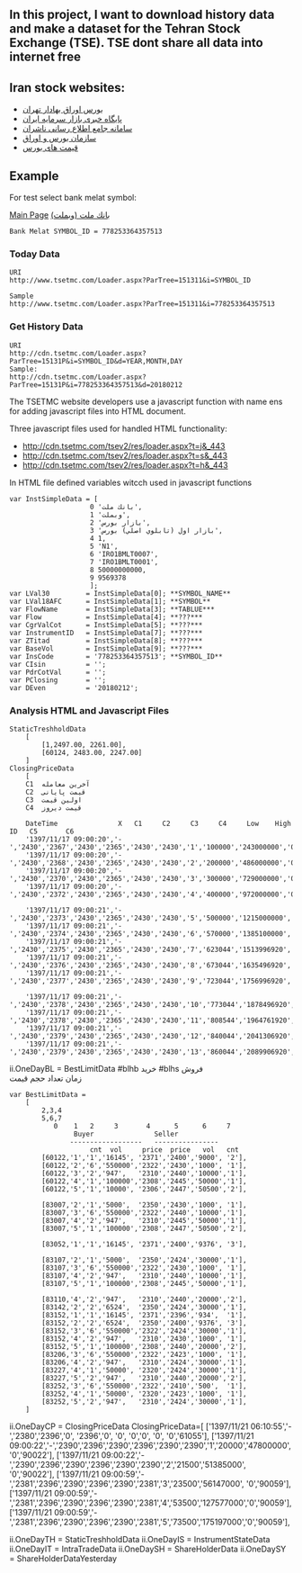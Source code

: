 ﻿## In this project, I want to download history data and make a dataset for the Tehran Stock Exchange (TSE). TSE dont share all data into internet free

## Iran stock websites:
- [بورس اوراق بهادار تهران](http://tse.ir/)
- [پایگاه خبری بازار سرمایه ایران](http://www.sena.ir/)
- [سامانه جامع اطلاع رسانی ناشران](https://www.codal.ir/)
- [سازمان بورس و اوراق](https://www.seo.ir/)
- [قیمت های بورس](http://www.tsetmc.com)

## Example
For test select bank melat symbol:

[Main Page](http://www.tsetmc.com/Loader.aspx?ParTree=15)
[بانك ملت (وبملت)](http://www.tsetmc.com/Loader.aspx?ParTree=151311&i=778253364357513#)

	Bank Melat SYMBOL_ID = 778253364357513

### Today Data
	URI
	http://www.tsetmc.com/Loader.aspx?ParTree=151311&i=SYMBOL_ID

	Sample
	http://www.tsetmc.com/Loader.aspx?ParTree=151311&i=778253364357513

### Get History Data
	URI
	http://cdn.tsetmc.com/Loader.aspx?ParTree=15131P&i=SYMBOL_ID&d=YEAR,MONTH,DAY
	Sample:
	http://cdn.tsetmc.com/Loader.aspx?ParTree=15131P&i=778253364357513&d=20180212

The TSETMC website developers use a javascript function with name ens for adding javascript files into HTML document.

Three javascript files used for handled HTML functionality:
- http://cdn.tsetmc.com/tsev2/res/loader.aspx?t=j&_443
- http://cdn.tsetmc.com/tsev2/res/loader.aspx?t=s&_443
- http://cdn.tsetmc.com/tsev2/res/loader.aspx?t=h&_443

In HTML file defined variables witcch used in javascript functions

	var InstSimpleData = [
						0 'بانك ملت',
						1 'وبملت',
						2 'بازار بورس',
						3 'بازار اول (تابلوي اصلي) بورس',
						4 1,
						5 'N1',
						6 'IRO1BMLT0007',
						7 'IRO1BMLT0001',
						8 50000000000,
						9 9569378
						];
	var LVal30         = InstSimpleData[0]; **SYMBOL_NAME**
	var LVal18AFC      = InstSimpleData[1]; **SYMBOL**
	var FlowName       = InstSimpleData[3]; **TABLUE***
	var Flow           = InstSimpleData[4]; **???***
	var CgrValCot      = InstSimpleData[5]; **???***
	var InstrumentID   = InstSimpleData[7]; **???***
	var ZTitad         = InstSimpleData[8]; **???***
	var BaseVol        = InstSimpleData[9]; **???***
	var InsCode        = '778253364357513'; **SYMBOL_ID**
	var CIsin          = '';
	var PdrCotVal      = '';
	var PClosing       = ''; 
	var DEven          = '20180212';


### Analysis HTML and Javascript Files
	StaticTreshholdData
		[
			[1,2497.00, 2261.00],
			[60124, 2483.00, 2247.00]
		]
	ClosingPriceData
		[
		C1	آخرین معامله
		C2	قیمت پایانی
		C3	اولین قیمت
		C4	قیمت دیروز

		DateTime               X   C1     C2     C3     C4     Low    High  ID   C5       C6
		'1397/11/17 09:00:20','-','2430','2367','2430','2365','2430','2430','1','100000','243000000','0','90020'
		'1397/11/17 09:00:20','-','2430','2368','2430','2365','2430','2430','2','200000','486000000','0','90020'
		'1397/11/17 09:00:20','-','2430','2370','2430','2365','2430','2430','3','300000','729000000','0','90020'
		'1397/11/17 09:00:20','-','2430','2372','2430','2365','2430','2430','4','400000','972000000','0','90020'

		'1397/11/17 09:00:21','-','2430','2373','2430','2365','2430','2430','5','500000','1215000000','0','90021'
		'1397/11/17 09:00:21','-','2430','2374','2430','2365','2430','2430','6','570000','1385100000','0','90021'
		'1397/11/17 09:00:21','-','2430','2375','2430','2365','2430','2430','7','623044','1513996920','0','90021'
		'1397/11/17 09:00:21','-','2430','2376','2430','2365','2430','2430','8','673044','1635496920','0','90021'
		'1397/11/17 09:00:21','-','2430','2377','2430','2365','2430','2430','9','723044','1756996920','0','90021'

		'1397/11/17 09:00:21','-','2430','2378','2430','2365','2430','2430','10','773044','1878496920','0','90021'
		'1397/11/17 09:00:21','-','2430','2378','2430','2365','2430','2430','11','808544','1964761920','0','90021'
		'1397/11/17 09:00:21','-','2430','2379','2430','2365','2430','2430','12','840044','2041306920','0','90021'
		'1397/11/17 09:00:21','-','2430','2379','2430','2365','2430','2430','13','860044','2089906920','0','90021'

	
ii.OneDayBL = BestLimitData
	#blhb خرید
	#blhs فروش	
	زمان  تعداد  حجم  قیمت

	var BestLimitData =
		[
			2,3,4
			5,6,7
			   0    1   2     3       4      5      6     7
					Buyer               Seller
				   ------------------   ----------------
			            cnt  vol     price  price   vol   cnt
			[60122,'1','1','16145', '2371','2400','9000', '2'],
			[60122,'2','6','550000','2322','2430','1000', '1'],
			[60122,'3','2','947',   '2310','2440','10000','1'],
			[60122,'4','1','100000','2308','2445','50000','1'],
			[60122,'5','1','10000', '2306','2447','50500','2'],

			[83007,'2','1','5000',  '2350','2430','1000', '1'],
			[83007,'3','6','550000','2322','2440','10000','1'],
			[83007,'4','2','947',   '2310','2445','50000','1'],
			[83007,'5','1','100000','2308','2447','50500','2'],

			[83052,'1','1','16145', '2371','2400','9376', '3'],

			[83107,'2','1','5000',  '2350','2424','30000','1'],
			[83107,'3','6','550000','2322','2430','1000', '1'],
			[83107,'4','2','947',   '2310','2440','10000','1'],
			[83107,'5','1','100000','2308','2445','50000','1'],

			[83110,'4','2','947',   '2310','2440','20000','2'],
			[83142,'2','2','6524',  '2350','2424','30000','1'],
			[83152,'1','1','16145', '2371','2396','934',  '1'],
			[83152,'2','2','6524',  '2350','2400','9376', '3'],
			[83152,'3','6','550000','2322','2424','30000','1'],
			[83152,'4','2','947',   '2310','2430','1000', '1'],
			[83152,'5','1','100000','2308','2440','20000','2'],
			[83206,'3','6','550000','2322','2423','1000', '1'],
			[83206,'4','2','947',   '2310','2424','30000','1'],
			[83227,'4','1','50000', '2320','2424','30000','1'],
			[83227,'5','2','947',   '2310','2440','20000','2'],
			[83252,'3','6','550000','2322','2410','500',  '1'],
			[83252,'4','1','50000', '2320','2423','1000', '1'],
			[83252,'5','2','947',   '2310','2424','30000','1'],
		]
ii.OneDayCP = ClosingPriceData
	ClosingPriceData=[
			['1397/11/21 06:10:55','-','2380','2396','0',   '2396','0',   '0',   '0','0',    '0',        '0','61055'],
			['1397/11/21 09:00:22','-','2390','2396','2390','2396','2390','2390','1','20000','47800000', '0','90022'],
			['1397/11/21 09:00:22','-','2390','2396','2390','2396','2390','2390','2','21500','51385000', '0','90022'],
			['1397/11/21 09:00:59','-','2381','2396','2390','2396','2390','2381','3','23500','56147000', '0','90059'],
			['1397/11/21 09:00:59','-','2381','2396','2390','2396','2390','2381','4','53500','127577000','0','90059'],
			['1397/11/21 09:00:59','-','2381','2396','2390','2396','2390','2381','5','73500','175197000','0','90059'],

ii.OneDayTH = StaticTreshholdData
ii.OneDayIS = InstrumentStateData
ii.OneDayIT = IntraTradeData
ii.OneDaySH = ShareHolderData
ii.OneDaySY = ShareHolderDataYesterday
